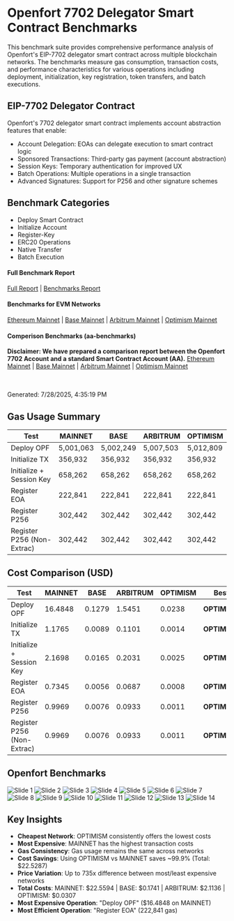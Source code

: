 #  Openfort 7702 Delegator Smart Contract Benchmarks

This benchmark suite provides comprehensive performance analysis of Openfort's EIP-7702 delegator smart contract across multiple blockchain networks. The benchmarks measure gas consumption, transaction costs, and performance characteristics for various operations including deployment, initialization, key registration, token transfers, and batch executions.

## EIP-7702 Delegator Contract
Openfort's 7702 delegator smart contract implements account abstraction features that enable:

- Account Delegation: EOAs can delegate execution to smart contract logic
- Sponsored Transactions: Third-party gas payment (account abstraction)
- Session Keys: Temporary authentication for improved UX
- Batch Operations: Multiple operations in a single transaction
- Advanced Signatures: Support for P256 and other signature schemes

##  Benchmark Categories
- Deploy Smart Contract
- Initialize Account
- Register-Key
- ERC20 Operations
- Native Transfer
- Batch Execution

#### Full Benchmark Report
[Full Report](/test/Output/enhanced-benchmark-report.md) | [Benchmarks Report](/test/Output/benchmark-report.md)

#### Benchmarks for EVM Networks
[Ethereum Mainnet](/test/Output/mainnet-benchmark-report.md) | [Base Mainnet](/test/Output/base-benchmark-report.md) | [Arbitrum Mainnet](/test/Output/arbitrum-benchmark-report.md) | [Optimism Mainnet](/test/Output/optimism-benchmark-report.md)

#### Comperison Benchmarks (aa-benchmarks)
**Disclaimer: We have prepared a comparison report between the Openfort 7702 Account and a standard Smart Contract Account (AA).**
[Ethereum Mainnet](test/Output/Comparison/ethereum.md) | [Base Mainnet](test/Output/Comparison/base.md) | [Arbitrum Mainnet](test/Output/Comparison/arbitrum.md) | [Optimism Mainnet](test/Output/Comparison/optimism.md)

<br></br>
Generated: 7/28/2025, 4:35:19 PM

## Gas Usage Summary

| Test                       | MAINNET   | BASE      | ARBITRUM  | OPTIMISM  |
| -------------------------- | --------- | --------- | --------- | --------- |
| Deploy OPF                 | 5,001,063 | 5,002,249 | 5,007,503 | 5,012,809 |
| Initialize TX              | 356,932   | 356,932   | 356,932   | 356,932   |
| Initialize + Session Key   | 658,262   | 658,262   | 658,262   | 658,262   |
| Register EOA               | 222,841   | 222,841   | 222,841   | 222,841   |
| Register P256              | 302,442   | 302,442   | 302,442   | 302,442   |
| Register P256 (Non-Extrac) | 302,442   | 302,442   | 302,442   | 302,442   |

## Cost Comparison (USD)

| Test                       | MAINNET | BASE   | ARBITRUM | OPTIMISM |    Best      |
| -------------------------- | ------- | ------ | -------- | -------- | ------------ |
| Deploy OPF                 | 16.4848 | 0.1279 | 1.5451   | 0.0238   | **OPTIMISM** |
| Initialize TX              | 1.1765  | 0.0089 | 0.1101   | 0.0014   | **OPTIMISM** |
| Initialize + Session Key   | 2.1698  | 0.0165 | 0.2031   | 0.0025   | **OPTIMISM** |
| Register EOA               | 0.7345  | 0.0056 | 0.0687   | 0.0008   | **OPTIMISM** |
| Register P256              | 0.9969  | 0.0076 | 0.0933   | 0.0011   | **OPTIMISM** |
| Register P256 (Non-Extrac) | 0.9969  | 0.0076 | 0.0933   | 0.0011   | **OPTIMISM** |


## Openfort Benchmarks

![Slide 1](./docs/slides/slide-1.png)
![Slide 2](./docs/slides/slide-2.png)
![Slide 3](./docs/slides/slide-3.png)
![Slide 4](./docs/slides/slide-4.png)
![Slide 5](./docs/slides/slide-5.png)
![Slide 6](./docs/slides/slide-6.png)
![Slide 7](./docs/slides/slide-7.png)
![Slide 8](./docs/slides/slide-8.png)
![Slide 9](./docs/slides/slide-9.png)
![Slide 10](./docs/slides/slide-10.png)
![Slide 11](./docs/slides/slide-11.png)
![Slide 12](./docs/slides/slide-12.png)
![Slide 13](./docs/slides/slide-13.png)
![Slide 14](./docs/slides/slide-14.png)

## Key Insights

- **Cheapest Network**: OPTIMISM consistently offers the lowest costs
- **Most Expensive**: MAINNET has the highest transaction costs
- **Gas Consistency**: Gas usage remains the same across networks
- **Cost Savings**: Using OPTIMISM vs MAINNET saves ~99.9% (Total: $22.5287)
- **Price Variation**: Up to 735x difference between most/least expensive networks
- **Total Costs**: MAINNET: $22.5594 | BASE: $0.1741 | ARBITRUM: $2.1136 | OPTIMISM: $0.0307
- **Most Expensive Operation**: "Deploy OPF" ($16.4848 on MAINNET)
- **Most Efficient Operation**: "Register EOA" (222,841 gas)

